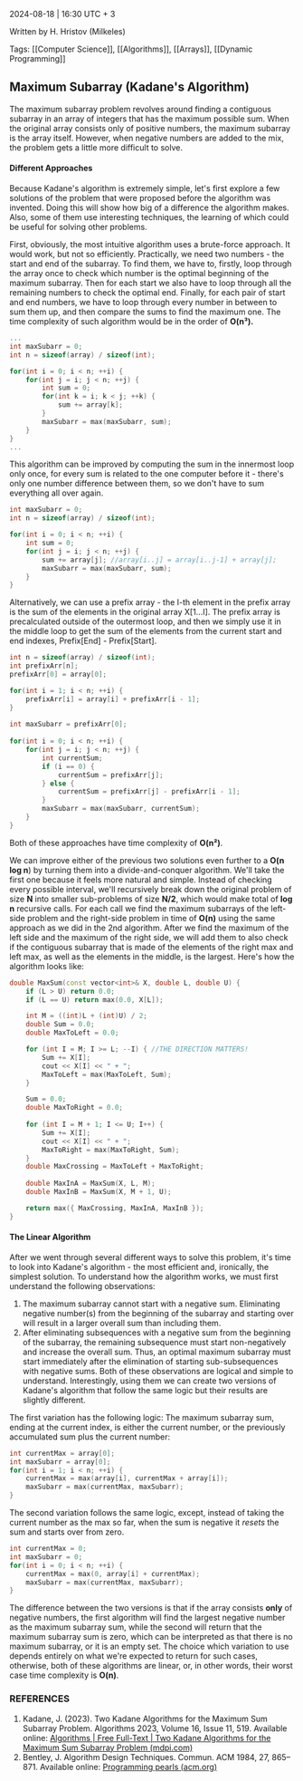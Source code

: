 2024-08-18 | 16:30 UTC + 3

Written by H. Hristov (Milkeles)

Tags: [[Computer Science]], [[Algorithms]], [[Arrays]], [[Dynamic Programming]]

## Maximum Subarray (Kadane's Algorithm)
The maximum subarray problem revolves around finding a contiguous subarray in an array of integers that has the maximum possible sum. When the original array consists only of positive numbers, the maximum subarray is the array itself. However, when negative numbers are added to the mix, the problem gets a little more difficult to solve. 

#### Different Approaches
Because Kadane's algorithm is extremely simple, let's first explore a few solutions of the problem that were proposed before the algorithm was invented. Doing this will show how big of a difference the algorithm makes. Also, some of them use interesting techniques, the learning of which could be useful for solving other problems.

First, obviously, the most intuitive algorithm uses a brute-force approach. It would work, but not so efficiently. Practically, we need two numbers - the start and end of the subarray. To find them, we have to, firstly, loop through the array once to check which number is the optimal beginning of the maximum subarray. Then for each start we also have to loop through all the remaining numbers to check the optimal end. Finally, for each pair of start and end numbers, we have to loop through every number in between to sum them up, and then compare the sums to find the maximum one. The time complexity of such algorithm would be in the order of **O(n³).** 
```cpp
...
int maxSubarr = 0;
int n = sizeof(array) / sizeof(int);

for(int i = 0; i < n; ++i) {
    for(int j = i; j < n; ++j) {
        int sum = 0;
        for(int k = i; k < j; ++k) {
            sum += array[k];
        }
        maxSubarr = max(maxSubarr, sum);
    }
}
...
```

This algorithm can be improved by computing the sum in the innermost loop only once, for every sum is related to the one computer before it - there's only one number difference between them, so we don't have to sum everything all over again. 
```cpp
int maxSubarr = 0;
int n = sizeof(array) / sizeof(int);

for(int i = 0; i < n; ++i) {
    int sum = 0;
    for(int j = i; j < n; ++j) {
        sum += array[j]; //array[i..j] = array[i..j-1] + array[j];
        maxSubarr = max(maxSubarr, sum);
    }
}
```
Alternatively, we can use a prefix array - the I-th element in the prefix array is the sum of the elements in the original array X[1...I]. The prefix array is precalculated outside of the outermost loop, and then we simply use it in the middle loop to get the sum of the elements from the current start and end indexes, Prefix[End] - Prefix[Start]. 
```cpp
int n = sizeof(array) / sizeof(int);
int prefixArr[n];
prefixArr[0] = array[0];

for(int i = 1; i < n; ++i) {
    prefixArr[i] = array[i] + prefixArr[i - 1];
}
    
int maxSubarr = prefixArr[0];
    
for(int i = 0; i < n; ++i) {
    for(int j = i; j < n; ++j) {
        int currentSum;
        if (i == 0) {
            currentSum = prefixArr[j];
        } else {
            currentSum = prefixArr[j] - prefixArr[i - 1];
        }
        maxSubarr = max(maxSubarr, currentSum);
    }
}
```
Both of these approaches have time complexity of **O(n²)**.

We can improve either of the previous two solutions even further to a **O(n log n**) by turning them into a divide-and-conquer algorithm. We'll take the first one because it feels more natural and simple. Instead of checking every possible interval, we'll recursively break down the original problem of size **N** into smaller sub-problems of size **N/2**, which would make total of **log n** recursive calls. For each call we find the maximum subarrays of the left-side problem and the right-side problem in time of **O(n)** using the same approach as we did in the 2nd algorithm. After we find the maximum of the left side and the maximum of the right side, we will add them to also check if the contiguous subarray that is made of the elements of the right max and left max, as well as the elements in the middle, is the largest. Here's how the algorithm looks like:
```cpp
double MaxSum(const vector<int>& X, double L, double U) {
    if (L > U) return 0.0;
    if (L == U) return max(0.0, X[L]);

    int M = ((int)L + (int)U) / 2;
    double Sum = 0.0;
    double MaxToLeft = 0.0;

    for (int I = M; I >= L; --I) { //THE DIRECTION MATTERS!
        Sum += X[I];
        cout << X[I] << " + ";
        MaxToLeft = max(MaxToLeft, Sum);
    }

    Sum = 0.0;
    double MaxToRight = 0.0;
    
    for (int I = M + 1; I <= U; I++) {
        Sum += X[I];
        cout << X[I] << " + ";
        MaxToRight = max(MaxToRight, Sum);
    }
    double MaxCrossing = MaxToLeft + MaxToRight;
    
    double MaxInA = MaxSum(X, L, M);
    double MaxInB = MaxSum(X, M + 1, U);

    return max({ MaxCrossing, MaxInA, MaxInB });
}
```

#### The Linear Algorithm
After we went through several different ways to solve this problem, it's time to look into Kadane's algorithm - the most efficient and, ironically, the simplest solution. To understand how the algorithm works, we must first understand the following observations: 
1. The maximum subarray cannot start with a negative sum. Eliminating negative number(s) from the beginning of the subarray and starting over will result in a larger overall sum than including them.
2. After eliminating subsequences with a negative sum from the beginning of the subarray, the remaining subsequence must start non-negatively and increase the overall sum. Thus, an optimal maximum subarray must start immediately after the elimination of starting sub-subsequences with negative sums.
Both of these observations are logical and simple to understand. Interestingly, using them we can create two versions of Kadane's algorithm that follow the same logic but their results are slightly different.

The first variation has the following logic: The maximum subarray sum, ending at the current index, is either the current number, or the previously accumulated sum plus the current number:
```cpp
int currentMax = array[0];
int maxSubarr = array[0];
for(int i = 1; i < n; ++i) {
	currentMax = max(array[i], currentMax + array[i]);
	maxSubarr = max(currentMax, maxSubarr);
}
```

The second variation follows the same logic, except, instead of taking the current number as the max so far, when the sum is negative it *resets* the sum and starts over from zero.
```cpp
int currentMax = 0;
int maxSubarr = 0;
for(int i = 0; i < n; ++i) {
	currentMax = max(0, array[i] + currentMax);
	maxSubarr = max(currentMax, maxSubarr);
}
```

The difference between the two versions is that if the array consists **only** of negative numbers, the first algorithm will find the largest negative number as the maximum subarray sum, while the second will return that the maximum subarray sum is zero, which can be interpreted as that there is no maximum subarray, or it is an empty set. The choice which variation to use depends entirely on what we're expected to return for such cases, otherwise, both of these algorithms are linear, or, in other words, their worst case time complexity is **O(n)**.

### REFERENCES
1. Kadane, J. (2023). Two Kadane Algorithms for the Maximum Sum Subarray Problem. Algorithms 2023, Volume 16, Issue 11, 519. Available online: [Algorithms | Free Full-Text | Two Kadane Algorithms for the Maximum Sum Subarray Problem (mdpi.com)](https://www.mdpi.com/1999-4893/16/11/519)
2. Bentley, J. Algorithm Design Techniques. Commun. ACM 1984, 27, 865–871. Available online: [Programming pearls (acm.org)](https://dl.acm.org/doi/pdf/10.1145/358234.381162)
